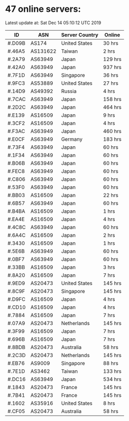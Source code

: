 # 47 online servers:

Latest update at: Sat Dec 14 05:10:12 UTC 2019

| ID | ASN | Server Country | Online |
| -- | --- | -------------- | ------ |
| #.D09B | AS174 | United States | 30 hrs |
| #.46A5 | AS131622 | Taiwan | 2 hrs |
| #.2A79 | AS63949 | Japan | 129 hrs |
| #.42A0 | AS63949 | Japan | 937 hrs |
| #.7F1D | AS63949 | Singapore | 36 hrs |
| #.9FC3 | AS53889 | United States | 27 hrs |
| #.14D9 | AS49392 | Russia | 4 hrs |
| #.7CAC | AS63949 | Japan | 158 hrs |
| #.2D2C | AS63949 | Japan | 464 hrs |
| #.E139 | AS16509 | Japan | 9 hrs |
| #.3CF2 | AS16509 | Japan | 4 hrs |
| #.F3AC | AS63949 | Japan | 460 hrs |
| #.E0CF | AS63949 | Germany | 183 hrs |
| #.73F4 | AS63949 | Japan | 60 hrs |
| #.1F34 | AS63949 | Japan | 60 hrs |
| #.B06B | AS63949 | Japan | 60 hrs |
| #.FEC8 | AS63949 | Japan | 60 hrs |
| #.C806 | AS63949 | Japan | 60 hrs |
| #.53F0 | AS63949 | Japan | 60 hrs |
| #.BB03 | AS16509 | Japan | 22 hrs |
| #.6B57 | AS63949 | Japan | 60 hrs |
| #.B4BA | AS16509 | Japan | 1 hrs |
| #.EA4E | AS16509 | Japan | 4 hrs |
| #.4C8C | AS63949 | Japan | 60 hrs |
| #.6A4C | AS16509 | Japan | 2 hrs |
| #.3430 | AS16509 | Japan | 1 hrs |
| #.5E6B | AS63949 | Japan | 60 hrs |
| #.0BF7 | AS63949 | Japan | 60 hrs |
| #.33BB | AS16509 | Japan | 3 hrs |
| #.8A20 | AS16509 | Japan | 7 hrs |
| #.9ED9 | AS20473 | United States | 145 hrs |
| #.8C9F | AS20473 | Singapore | 145 hrs |
| #.D9FC | AS16509 | Japan | 4 hrs |
| #.CD10 | AS16509 | Japan | 4 hrs |
| #.7884 | AS16509 | Japan | 7 hrs |
| #.07A9 | AS20473 | Netherlands | 145 hrs |
| #.3F99 | AS16509 | Japan | 7 hrs |
| #.696B | AS16509 | Japan | 7 hrs |
| #.8BDB | AS20473 | Australia | 58 hrs |
| #.2C3D | AS20473 | Netherlands | 145 hrs |
| #.EB76 | AS9009 | Singapore | 88 hrs |
| #.7E1D | AS3462 | Taiwan | 133 hrs |
| #.DC16 | AS63949 | Japan | 534 hrs |
| #.1843 | AS20473 | France | 145 hrs |
| #.7B41 | AS20473 | France | 145 hrs |
| #.1602 | AS35916 | United States | 8 hrs |
| #.CF05 | AS20473 | Australia | 58 hrs |

